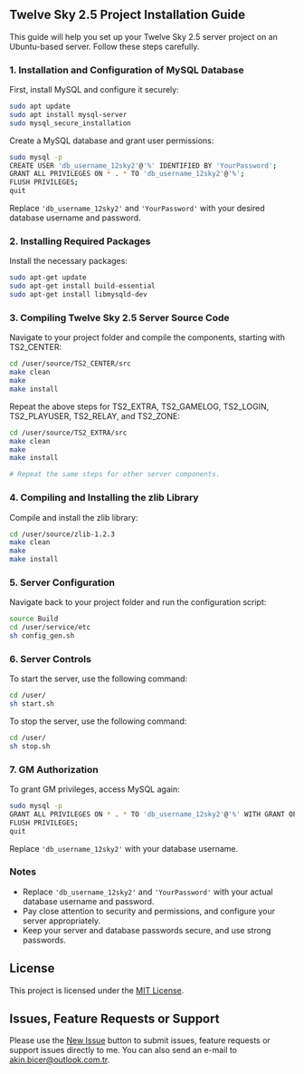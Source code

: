 ## Twelve Sky 2.5 Project Installation Guide

This guide will help you set up your Twelve Sky 2.5 server project on an Ubuntu-based server. Follow these steps carefully.

### 1. Installation and Configuration of MySQL Database

First, install MySQL and configure it securely:

```bash
sudo apt update
sudo apt install mysql-server
sudo mysql_secure_installation
```

Create a MySQL database and grant user permissions:

```bash
sudo mysql -p
CREATE USER 'db_username_12sky2'@'%' IDENTIFIED BY 'YourPassword';
GRANT ALL PRIVILEGES ON * . * TO 'db_username_12sky2'@'%';
FLUSH PRIVILEGES;
quit
```

Replace `'db_username_12sky2'` and `'YourPassword'` with your desired database username and password.

### 2. Installing Required Packages

Install the necessary packages:

```bash
sudo apt-get update
sudo apt-get install build-essential
sudo apt-get install libmysqld-dev
```

### 3. Compiling Twelve Sky 2.5 Server Source Code

Navigate to your project folder and compile the components, starting with TS2_CENTER:

```bash
cd /user/source/TS2_CENTER/src
make clean
make
make install
```

Repeat the above steps for TS2_EXTRA, TS2_GAMELOG, TS2_LOGIN, TS2_PLAYUSER, TS2_RELAY, and TS2_ZONE:

```bash
cd /user/source/TS2_EXTRA/src
make clean
make
make install

# Repeat the same steps for other server components.
```

### 4. Compiling and Installing the zlib Library

Compile and install the zlib library:

```bash
cd /user/source/zlib-1.2.3
make clean
make
make install
```

### 5. Server Configuration

Navigate back to your project folder and run the configuration script:

```bash
source Build
cd /user/service/etc
sh config_gen.sh
```

### 6. Server Controls

To start the server, use the following command:

```bash
cd /user/
sh start.sh
```

To stop the server, use the following command:

```bash
cd /user/
sh stop.sh
```

### 7. GM Authorization

To grant GM privileges, access MySQL again:

```bash
sudo mysql -p
GRANT ALL PRIVILEGES ON * . * TO 'db_username_12sky2'@'%' WITH GRANT OPTION;
FLUSH PRIVILEGES;
quit
```

Replace `'db_username_12sky2'` with your database username.

### Notes

- Replace `'db_username_12sky2'` and `'YourPassword'` with your actual database username and password.
- Pay close attention to security and permissions, and configure your server appropriately.
- Keep your server and database passwords secure, and use strong passwords.

## License
This project is licensed under the [MIT License](LICENSE).

## Issues, Feature Requests or Support
Please use the [New Issue](https://github.com/akinbicer/TS25v1/issues/new) button to submit issues, feature requests or support issues directly to me. You can also send an e-mail to akin.bicer@outlook.com.tr.

